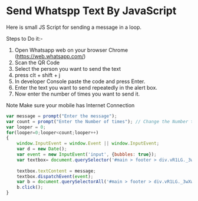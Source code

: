 # Send Whatspp Text By JavaScript
Here is small JS Script for sending a message in a loop.

Steps to Do it:-

1. Open Whatsapp web on your browser Chrome (https://web.whatsapp.com/)
2. Scan the QR Code
3. Select the person you want to send the text
4. press clt + shift + j
5. In developer Console paste the code and press Enter.
6. Enter the text you want to send repeatedly in the alert box.
7. Now enter the number of times you want to send it.

Note Make sure your mobile has Internet Connection

```js
var message = prompt("Enter the message");
var count = prompt("Enter the Number of times"); // Change the Number to change 
var looper = 0;
for(looper=0;looper<count;looper++)
{
    window.InputEvent = window.Event || window.InputEvent;
    var d = new Date();
    var event = new InputEvent('input', {bubbles: true});
    var textbox= document.querySelector('#main > footer > div.vR1LG._3wXwX.copyable-area > div._2A8P4 > div > div._2_1wd.copyable-text.selectable-text');
    
    textbox.textContent = message;
    textbox.dispatchEvent(event);
    var b = document.querySelectorAll('#main > footer > div.vR1LG._3wXwX.copyable-area > div:nth-child(3) > button')[0]
    b.click();
}
```

